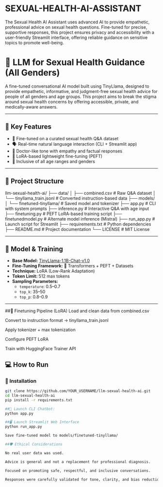 # SEXUAL-HEALTH-AI-ASSISTANT
The Sexual Health AI Assistant uses advanced AI to provide empathetic, professional advice on sexual health questions. Fine-tuned for precise, supportive responses, this project ensures privacy and accessibility with a user-friendly Streamlit interface, offering reliable guidance on sensitive topics to promote well-being. 

# 🧠 LLM for Sexual Health Guidance (All Genders)

A fine-tuned conversational AI model built using TinyLlama, designed to provide empathetic, informative, and judgment-free sexual health advice for people of all genders and age groups. This project aims to break the stigma around sexual health concerns by offering accessible, private, and medically-aware answers.

---

## 🌟 Key Features

- 🔬 Fine-tuned on a curated sexual health Q&A dataset
- 🗣️ Real-time natural language interaction (CLI + Streamlit app)
- 🧠 Doctor-like tone with empathy and factual responses
- 🔄 LoRA-based lightweight fine-tuning (PEFT)
- 👥 Inclusive of all age ranges and genders

---

## 📂 Project Structure
llm-sexual-health-ai/
├── data/
│ ├── combined.csv # Raw Q&A dataset
│ └── tinyllama_train.jsonl # Converted instruction-based data
├── models/
│ └── finetuned-tinyllama/ # Saved model and tokenizer
├── app.py # CLI with system prompts
├── inference.py # Interactive Q&A with age input
├── finetuning.py # PEFT LoRA-based training script
├── finetunedmodel.py # Alternate model inference (Mistral)
├── run_app.py # Launch script for Streamlit
├── requirements.txt # Python dependencies
├── README.md # Project documentation
└── LICENSE # MIT License

---

## 🧠 Model & Training

- **Base Model:** [TinyLlama-1.1B-Chat-v1.0](https://huggingface.co/TinyLlama/TinyLlama-1.1B-Chat-v1.0)
- **Fine-Tuning Framework:** 🤗 Transformers + PEFT + Datasets
- **Technique:** LoRA (Low-Rank Adaptation)
- **Token Limit:** 512 max tokens
- **Sampling Parameters:**  
  - `temperature`: 0.5–0.7  
  - `top_k`: 35–50  
  - `top_p`: 0.8–0.9

---

##🔄 Finetuning Pipeline (LoRA)
Load and clean data from combined.csv

Convert to instruction format → tinyllama_train.jsonl

Apply tokenizer + max tokenization

Configure PEFT LoRA

Train with HuggingFace Trainer API

## 💻 How to Run

### 🔧 Installation

```bash
git clone https://github.com/YOUR_USERNAME/llm-sexual-health-ai.git
cd llm-sexual-health-ai
pip install -r requirements.txt 

##🚀 Launch CLI Chatbot:
python app.py

##🖥️ Launch Streamlit Web Interface
python run_app.py

Save fine-tuned model to models/finetuned-tinyllama/

##🛡️ Ethical Considerations

No real user data was used.

Advice is general and not a replacement for professional diagnosis.

Focused on promoting safe, respectful, and inclusive conversations.

Responses were carefully validated for tone, clarity, and bias reduction.
